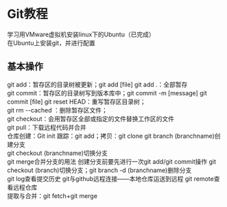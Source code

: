 # Git教程
学习用VMware虚拟机安装linux下的Ubuntu（已完成）  
在Ubuntu上安装git，并进行配置  
## 基本操作  
git add：暂存区的目录树被更新；git add [file] git add .：全部暂存    
git commit：暂存区的目录树写到版本库中；git commit -m [message] git commit [file]
git reset HEAD：重写暂存区目录树；  
git rm --cached <file>：删除暂存区文件；  
git checkout：会用暂存区全部或指定的文件替换工作区的文件  
git pull：下载远程代码并合并  
仓库创建：Git init 跟踪：git add；拷贝：git clone
git branch (branchname)创建分支  
git checkout (branchname)切换分支  
git merge合并分支的用法 
创建分支前要先进行一次git add/git commit操作
git checkout (branch)切换分支；git branch -d (branchname)删除分支  
git log查看提交历史  git与github远程连接——本地仓库运送到远程 git remote查看远程仓库  
提取与合并：git fetch+git merge
